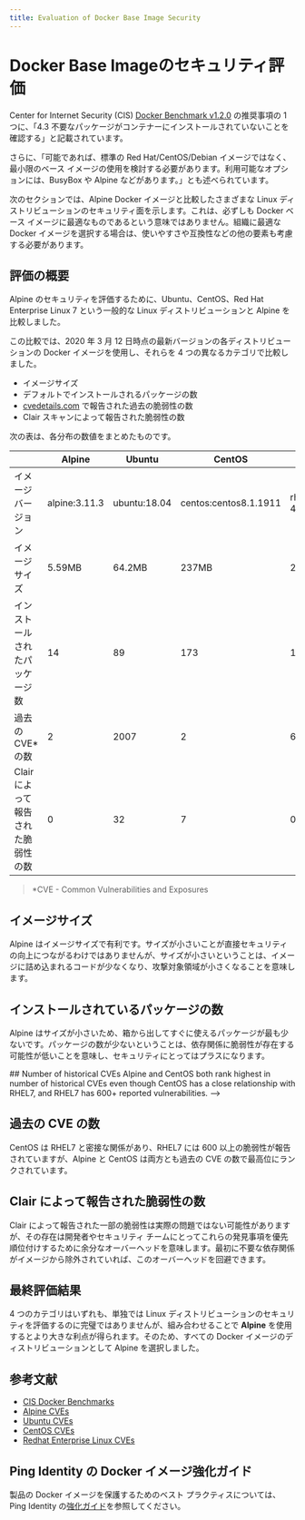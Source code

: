 ```yaml
---
title: Evaluation of Docker Base Image Security
---
```

<!--
# Evaluation of Docker Base Image Security

In the Center for Internet Security (CIS) [Docker Benchmark v1.2.0](https://www.cisecurity.org/benchmark/docker/), one of the recommendations says, "4.3 Ensure that unnecessary packages are not installed in the container."

It further states, "You should consider using a minimal base image rather than the standard Red Hat/CentOS/Debian images if you can. Some of the options available include BusyBox and Alpine."

The following sections present security aspects of different Linux distributions compared to Alpine Docker image. This doesn't necessarily mean that one is the best for Docker base images. Other factors, such as usability and compatibility, should also be considered when choosing the most suitable Docker image for an organization.
-->

# Docker Base Imageのセキュリティ評価

Center for Internet Security (CIS) [Docker Benchmark v1.2.0](https://www.cisecurity.org/benchmark/docker/) の推奨事項の 1 つに、「4.3 不要なパッケージがコンテナーにインストールされていないことを確認する」と記載されています。

さらに、「可能であれば、標準の Red Hat/CentOS/Debian イメージではなく、最小限のベース イメージの使用を検討する必要があります。利用可能なオプションには、BusyBox や Alpine などがあります。」とも述べられています。

次のセクションでは、Alpine Docker イメージと比較したさまざまな Linux ディストリビューションのセキュリティ面を示します。これは、必ずしも Docker ベース イメージに最適なものであるという意味ではありません。組織に最適な Docker イメージを選択する場合は、使いやすさや互換性などの他の要素も考慮する必要があります。

<!--
## Evaluation overview

To evaluate Alpine’s security, we compared it with the following popular Linux distributions: Ubuntu, CentOS, and Red Hat Enterprise Linux 7.

For this comparison, we used the latest version, as of March 12, 2020, of each distribution’s Docker image and compared them in four different categories:

* Image size
* Number of packages installed by default
* Number of historical vulnerabilities reported on [cvedetails.com](https://www.cvedetails.com/)
* Number of vulnerabilities reported by the Clair scan

The following table summarizes the numbers for each distribution.

| | Alpine | Ubuntu | CentOS | RHEL7 |
| --- | --- | --- | --- | --- |
| Image Version | alpine:3.11.3 | ubuntu:18.04 | centos:centos8.1.1911 | rhel7:7.7-481 |
| Image Size | 5.59MB | 64.2MB | 237MB | 205MB |
| Number of Packages Installed | 14 | 89 | 173 | 162 |
| Number of Historical CVE*s | 2 | 2007 | 2 | 662 |
| Number of Vulnerabilities Reported by Clair | 0 | 32 | 7 | 0 |

> *CVE - Common Vulnerabilities and Exposures
-->

## 評価の概要

Alpine のセキュリティを評価するために、Ubuntu、CentOS、Red Hat Enterprise Linux 7 という一般的な Linux ディストリビューションと Alpine を比較しました。

この比較では、2020 年 3 月 12 日時点の最新バージョンの各ディストリビューションの Docker イメージを使用し、それらを 4 つの異なるカテゴリで比較しました。

* イメージサイズ
* デフォルトでインストールされるパッケージの数
* [cvedetails.com](https://www.cvedetails.com/) で報告された過去の脆弱性の数
* Clair スキャンによって報告された脆弱性の数

次の表は、各分布の数値をまとめたものです。

| | Alpine | Ubuntu | CentOS | RHEL7 |
| --- | --- | --- | --- | --- |
| イメージバージョン | alpine:3.11.3 | ubuntu:18.04 | centos:centos8.1.1911 | rhel7:7.7-481 |
| イメージサイズ| 5.59MB | 64.2MB | 237MB | 205MB |
| インストールされたパッケージ数 | 14 | 89 | 173 | 162 |
| 過去の CVE* の数 | 2 | 2007 | 2 | 662 |
| Clair によって報告された脆弱性の数 | 0 | 32 | 7 | 0 |

> *CVE - Common Vulnerabilities and Exposures

<!--
## Image size

Alpine has an advantage in image size. Although smaller size doesn’t directly translate into better security, the smaller size does mean less code packed into the image, which means smaller attack surface.
-->

## イメージサイズ

Alpine はイメージサイズで有利です。サイズが小さいことが直接セキュリティの向上につながるわけではありませんが、サイズが小さいということは、イメージに詰め込まれるコードが少なくなり、攻撃対象領域が小さくなることを意味します。

<!--
## Number of packages installed

Because of Alpine's smaller size, Alpine has the fewest packages out of box. Fewer packages means lesser chance of having vulnerabilities in the dependencies, which is a plus for security.
-->

## インストールされているパッケージの数

Alpine はサイズが小さいため、箱から出してすぐに使えるパッケージが最も少ないです。パッケージの数が少ないということは、依存関係に脆弱性が存在する可能性が低いことを意味し、セキュリティにとってはプラスになります。

<!-->
## Number of historical CVEs

Alpine and CentOS both rank highest in number of historical CVEs even though CentOS has a close relationship with RHEL7, and RHEL7 has 600+ reported vulnerabilities.
-->

## 過去の CVE の数

CentOS は RHEL7 と密接な関係があり、RHEL7 には 600 以上の脆弱性が報告されていますが、Alpine と CentOS は両方とも過去の CVE の数で最高位にランクされています。

<!--
## Number of vulnerabilities reported by Clair

Some vulnerabilities reported by Clair might not be real issues, but their presence does mean extra overhead for developers or security teams to triage these findings. This overhead can be avoided if unnecessary dependencies are excluded from the image in the first place.
-->

## Clair によって報告された脆弱性の数

Clair によって報告された一部の脆弱性は実際の問題ではない可能性がありますが、その存在は開発者やセキュリティ チームにとってこれらの発見事項を優先順位付けするために余分なオーバーヘッドを意味します。最初に不要な依存関係がイメージから除外されていれば、このオーバーヘッドを回避できます。

<!--
## Final evaluation results

Although none of the four categories is perfect on its own for evaluating the security of a Linux distribution, in combination, **Alpine** presents greater advantages for use, which is why we selected it as the disribution for all of our Docker images.
-->

## 最終評価結果

4 つのカテゴリはいずれも、単独では Linux ディストリビューションのセキュリティを評価するのに完璧ではありませんが、組み合わせることで **Alpine** を使用するとより大きな利点が得られます。そのため、すべての Docker イメージのディストリビューションとして Alpine を選択しました。

<!--
## References

* [CIS Docker Benchmarks](https://www.cisecurity.org/benchmark/docker/)
* [Alpine CVEs](https://www.cvedetails.com/product/38838/Alpinelinux-Alpine-Linux.html?vendor_id=16697)
* [Ubuntu CVEs](https://www.cvedetails.com/product/20550/Canonical-Ubuntu-Linux.html?vendor_id=4781)
* [CentOS CVEs](https://www.cvedetails.com/product/18131/Centos-Centos.html?vendor_id=10167)
* [Redhat Enterprise Linux CVEs](https://www.cvedetails.com/product/78/Redhat-Enterprise-Linux.html?vendor_id=25)
-->

## 参考文献

* [CIS Docker Benchmarks](https://www.cisecurity.org/benchmark/docker/)
* [Alpine CVEs](https://www.cvedetails.com/product/38838/Alpinelinux-Alpine-Linux.html?vendor_id=16697)
* [Ubuntu CVEs](https://www.cvedetails.com/product/20550/Canonical-Ubuntu-Linux.html?vendor_id=4781)
* [CentOS CVEs](https://www.cvedetails.com/product/18131/Centos-Centos.html?vendor_id=10167)
* [Redhat Enterprise Linux CVEs](https://www.cvedetails.com/product/78/Redhat-Enterprise-Linux.html?vendor_id=25)

<!--
## Ping Identity's Docker Image Hardening Guide

For best practices for securing your product Docker image, see Ping Identity's [Hardening Guide](https://support.pingidentity.com/s/article/Docker-Image-Hardening-Deployment-Guide).
-->

## Ping Identity の Docker イメージ強化ガイド

製品の Docker イメージを保護するためのベスト プラクティスについては、Ping Identity の[強化ガイド](https://support.pingidentity.com/s/article/Docker-Image-Hardening-Deployment-Guide)を参照してください。
